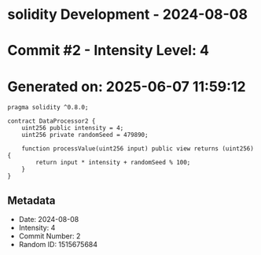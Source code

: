 ﻿# solidity Development - 2024-08-08
# Commit #2 - Intensity Level: 4
# Generated on: 2025-06-07 11:59:12
```solidity
pragma solidity ^0.8.0;

contract DataProcessor2 {
    uint256 public intensity = 4;
    uint256 private randomSeed = 479890;

    function processValue(uint256 input) public view returns (uint256) {
        return input * intensity + randomSeed % 100;
    }
}
```
## Metadata
- Date: 2024-08-08
- Intensity: 4
- Commit Number: 2
- Random ID: 1515675684
